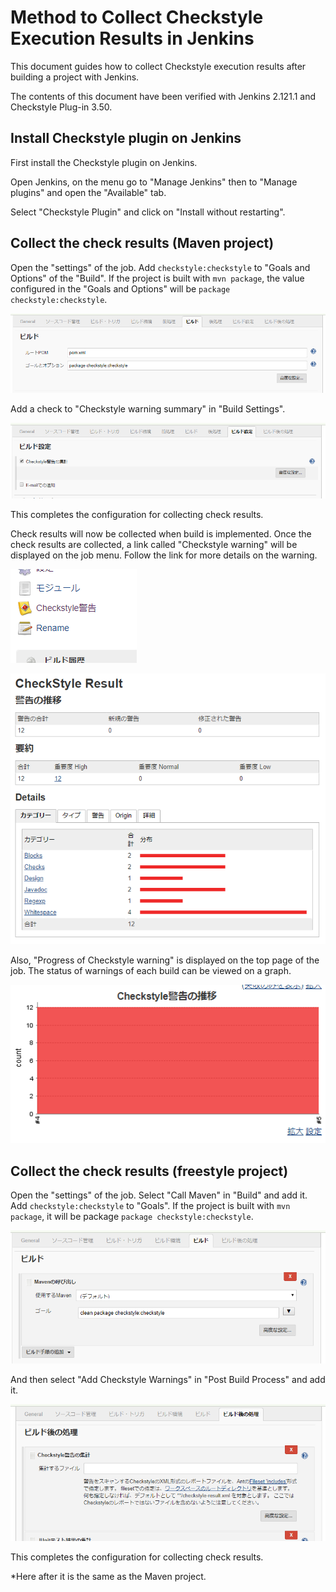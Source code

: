 # Method to Collect Checkstyle Execution Results in Jenkins

This document guides how to collect Checkstyle execution results after building a project with Jenkins.

The contents of this document have been verified with Jenkins 2.121.1 and Checkstyle Plug-in 3.50.

## Install Checkstyle plugin on Jenkins

First install the Checkstyle plugin on Jenkins.

Open Jenkins, on the menu go to "Manage Jenkins" then to "Manage plugins" and open the "Available" tab.

Select "Checkstyle Plugin" and click on "Install without restarting".

## Collect the check results (Maven project)

Open the "settings" of the job.
Add `checkstyle:checkstyle` to "Goals and Options" of the "Build".
If the project is built with `mvn package`, the value configured in the "Goals and Options" will be `package checkstyle:checkstyle`. 

![](./assets/jenkins-maven-build.png)

Add a check to "Checkstyle warning summary" in "Build Settings".

![](./assets/jenkins-maven-checkstyle.png)

This completes the configuration for collecting check results.

Check results will now be collected when build is implemented.
Once the check results are collected, a link called "Checkstyle warning" will be displayed on the job menu.
Follow the link for more details on the warning.

![](./assets/jenkins-result-link.png)

![](./assets/jenkins-result-detail.png)

Also, "Progress of Checkstyle warning" is displayed on the top page of the job. 
The status of warnings of each build can be viewed on a graph.

![](./assets/jenkins-result-transition.png)

## Collect the check results (freestyle project)

Open the "settings" of the job.
Select "Call Maven" in "Build" and add it. 
Add `checkstyle:checkstyle` to "Goals".
If the project is built with `mvn package`, it will be package `package checkstyle:checkstyle`.

![](./assets/jenkins-freestyle-build.png)

And then select "Add Checkstyle Warnings" in "Post Build Process" and add it.

![](./assets/jenkins-freestyle-checkstyle.png)

This completes the configuration for collecting check results.

*Here after it is the same as the Maven project.
